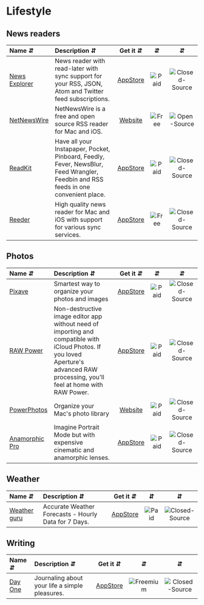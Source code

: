 # Lifestyle

## News readers
| Name ⇵ | Description ⇵ | Get it ⇵ | ⇵ | ⇵ |
|:-------|:--------------|:--------:|:-:|:-:|
|[News Explorer](https://betamagic.nl/products/newsexplorer.html)| News reader with read-later with sync support for your RSS, JSON, Atom and Twitter feed subscriptions.|[AppStore](https://apps.apple.com/app/news-explorer/id1032670789?mt=12)|![Paid](symbols/paid.svg "Paid")|![Closed-Source](symbols/closed.svg "Closed-Source")|
|[NetNewsWire](https://ranchero.com/netnewswire/)| NetNewsWire is a free and open source RSS reader for Mac and iOS.|[Website](https://ranchero.com/netnewswire/)|![Free](symbols/free.svg "Free")|![Open-Source](symbols/open.svg "Open-Source")|
|[ReadKit](https://readkitapp.com/)| Have all your Instapaper, Pocket, Pinboard, Feedly, Fever, NewsBlur, Feed Wrangler, Feedbin and RSS feeds in one convenient place.|[AppStore](https://itunes.apple.com/app/readkit/id588726889?ls=1&mt=12)|![Paid](symbols/paid.svg "Paid")|![Closed-Source](symbols/closed.svg "Closed-Source")|
|[Reeder](https://reederapp.com/)| High quality news reader for Mac and iOS with support for various sync services.|[AppStore](https://apps.apple.com/us/app/reeder-4/id1449412482?ls=1&mt=12)|![Free](symbols/free.svg "Free")|![Closed-Source](symbols/closed.svg "Closed-Source")|

## Photos
| Name ⇵ | Description ⇵ | Get it ⇵ | ⇵ | ⇵ |
|:-------|:--------------|:--------:|:-:|:-:|
|[Pixave](http://www.littlehj.com/mac/)| Smartest way to organize your photos and images|[AppStore](https://apps.apple.com/app/pixave/id924891282?mt=12)|![Paid](symbols/paid.svg "Paid")|![Closed-Source](symbols/closed.svg "Closed-Source")|
|[RAW Power](https://gentlemencoders.com/)| Non-destructive image editor app without need of importing and compatible with iCloud Photos. If you loved Aperture's advanced RAW processing, you'll feel at home with RAW Power. |[AppStore](https://apps.apple.com/app/raw-power/id1157116444?mt=12)|![Paid](symbols/paid.svg "Paid")|![Closed-Source](symbols/closed.svg "Closed-Source")|
|[PowerPhotos](https://www.fatcatsoftware.com/powerphotos/)| Organize your Mac's photo library|[Website](https://www.fatcatsoftware.com/powerphotos/)|![Paid](symbols/paid.svg "Paid")|![Closed-Source](symbols/closed.svg "Closed-Source")|
|[Anamorphic Pro](https://apps.apple.com/us/app/anamorphic-pro/id1242990146?mt=12)| Imagine Portrait Mode but with expensive cinematic and anamorphic lenses.|[AppStore](https://apps.apple.com/us/app/anamorphic-pro/id1242990146?mt=12)|![Paid](symbols/paid.svg "Paid")|![Closed-Source](symbols/closed.svg "Closed-Source")|


## Weather
| Name ⇵ | Description ⇵ | Get it ⇵ | ⇵ | ⇵ |
|:-------|:--------------|:--------:|:-:|:-:|
|[Weather guru](https://fiplab.com/apps/weather-guru-for-mac)| Accurate Weather Forecasts - Hourly Data for 7 Days.|[AppStore](https://apps.apple.com/app/weather-guru-hourly-forecasts/id1052302422?mt=12)|![Paid](symbols/paid.svg "Paid")|![Closed-Source](symbols/closed.svg "Closed-Source")|


## Writing
| Name ⇵ | Description ⇵ | Get it ⇵ | ⇵ | ⇵ |
|:-------|:--------------|:--------:|:-:|:-:|
|[Day One](https://dayoneapp.com/)| Journaling about your life a simple pleasures.|[AppStore](https://apps.apple.com/app/day-one/id1055511498)|![Freemium](symbols/freemium.svg "Freemium")|![Closed-Source](symbols/closed.svg "Closed-Source")|

